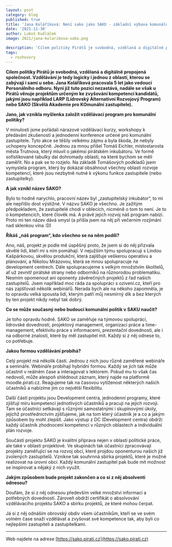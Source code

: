 ```yaml
---
layout: post
category: blog
published: true
title: 'Jana Koláříková: Není sako jako SAKO - základní výbava komunálního zastupitele'
date: '2021-11-30'
author: Luboš Kudláček
image: 2021/jana-kolarikova-sako.png

description: 'Cílem politiky Pirátů je svobodná, vzdělaná a digitálně propojená společnost. Vzdělávání je tedy logicky i jednou z oblastí, kterou se zabývají i sami u sebe. Jana Koláříková pracovala 5 let jako vedoucí Personálního odboru. Nyní již tuto pozici nezastává, nadále se však u Pirátů věnuje projektům určeným ke zvyšování kompetencí kandidátů, jakými jsou například LARP (Lídrovský Alternativní Rozvojový Program) nebo SAKO (Skvělá Akademie pro KOmunální zastupitele).'
tags:
  - rozhovory
---
```

**Cílem politiky Pirátů je svobodná, vzdělaná a digitálně propojená společnost. Vzdělávání je tedy logicky i jednou z oblastí, kterou se zabývají i sami u sebe. Jana Koláříková pracovala 5 let jako vedoucí Personálního odboru. Nyní již tuto pozici nezastává, nadále se však u Pirátů věnuje projektům určeným ke zvyšování kompetencí kandidátů, jakými jsou například LARP (Lídrovský Alternativní Rozvojový Program) nebo SAKO (Skvělá Akademie pro KOmunální zastupitele).**

**Jano, jak vznikla myšlenka založit vzdělávací program pro komunální politiky?**

V minulosti jsme pořádali nárazové vzdělávací kurzy, workshopy k předávání zkušeností a jednodenní konference určené pro komunální zastupitele. Tyto akce se těšily velkému zájmu a byla škoda, že nebyly uchopeny koncepčně. Jednou za mnou přišel Tomáš Eichler, místostarosta města Trutnova, který mluvil o jakémsi pirátském inkubátoru. Ve formě sofistikované tabulky dal dohromady oblasti, na které bychom se měli zaměřit. No a pak se to rozjelo. Na základě Tomášových podkladů jsem vymyslela program, který by dokázal obsáhnout všechny oblasti rozvoje kompetencí, které jsou nezbytně nutné k výkonu funkce zastupitele (nebo zastupitelky).

**A jak vznikl název SAKO?**

Bylo to hodně narychlo, pracovní název byl „zastupitelský inkubátor“, to mi ale nepřišlo dost výstižné. V názvu SAKO je všechno. Je zažitým předpokladem, že zastupitelé chodí v oblecích, nicméně o tom to není. Je to o kompetencích, které člověk má. A právě jejich rozvoj náš program nabízí. Proto mi ten název dává smysl (a přišla jsem na něj při večerním rozjímání nad sklenkou vína :D)

**Říkáš „náš program“, kdo všechno se na něm podílí?**

Ano, náš, projekt je podle mě úspěšný proto, že jsem si do něj přizvala skvělé lidi, kteří mi s ním pomáhají. V nejužším týmu spolupracuji s Lindou Kašpárkovou, skvělou produkční, která zajišťuje veškerou operativu a plánování, a Nikolou Mrázovou, která se mnou spolupracuje na development centrech. Dále spolupracujeme s velkým množstvím školitelů, ať už zevnitř pirátské strany nebo odborníků na různorodou problematiku. Nesmím opomenout ani oponenty závěrečných projektů z řad našich zastupitelů. Jsem například moc ráda za spolupráci s oziveni.cz, kteří pro nás zajišťovali několik webinářů. Nerada bych ale na někoho zapomněla, je to opravdu velká spousta lidí, kterým patří můj nesmírný dík a bez kterých by ten projekt nikdy nebyl tak dobrý.

**Co se může současný nebo budoucí komunální politik v SAKU naučit?**

Je toho opravdu hodně. SAKO se zaměřuje na týmovou spolupráci, lídrovské dovednosti, projektový management, organizaci práce a time-management, efektivitu práce s informacemi, prezentační dovednosti, ale i na odborné znalosti, které by měl zastupitel mít. Každý si z něj odnese to, co potřebuje.

**Jakou formou vzdělávání probíhá?**

Celý projekt má několik částí. Jednou z nich jsou různě zaměřené webináře a semináře. Webináře probíhají hybridní formou. Každý se jich tak může účastnit v reálném čase a interagovat s lektorem. Pokud mu to však čas nedovolí, může alespoň shlédnout záznam, který najde na platformě moodle.pirati.cz. Reagujeme tak na časovou vytíženost některých našich účastníků a nabízíme jim co největší flexibilitu.

Další částí projektu jsou Development centra, jednodenní programy, které zjišťují míru kompetencí jednotlivých účastníků a pracují na jejich rozvoji. Tam se účastníci setkávají s různými samostatnými i skupinovými úkoly, jejichž prostřednictvím zjišťujeme, jak na tom který účastník je a co a jakým způsobem by mohl zlepšit. Jako výstup z DC (Development centra) obdrží každý účastník zhodnocení kompetencí v různých oblastech a individuální plán rozvoje.

Součástí projektu SAKO je kvalitní příprava nejen v oblasti politické práce, ale také v oblasti projektové. Ve skupinách tak účastníci zpracovávají projekty zaměřující se na rozvoj obcí, které projdou oponenturou našich již zvolených zastupitelů.
Vznikne tak souhrnná sbírka projektů, které je možné realizovat na úrovni obcí. Každý komunální zastupitel pak bude mít možnost se inspirovat a nějaký z nich využít. 

**Jakým způsobem bude projekt zakončen a co si z něj absolventi odnesou?**

Doufám, že si z něj odnesou především velké množství informací a potřebných dovedností. Zároveň obdrží certifikát o absolvování vzdělávacího projektu SAKO a sbírku projektů, ze které mohou čerpat.

Já si z něj odnáším obrovský obdiv všem účastníkům, kteří se ve svém volném čase snaží vzdělávat a zvyšovat své kompetence tak, aby byli co nejlepšími zastupiteli a zastupitelkami. 

<hr />

Web najdete na adrese [https://sako.pirati.cz](https://sako.pirati.cz)
